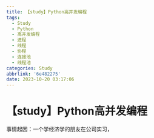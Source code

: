 ```yaml
---
title: 【study】Python高并发编程
tags:
  - Study
  - Python
  - 高并发编程
  - 进程
  - 线程
  - 协程
  - 连接池
  - 线程池
categories: Study
abbrlink: '6e482275'
date: 2023-10-20 03:17:06
---
```


# 【study】Python高并发编程

事情起因：一个学经济学的朋友在公司实习，
